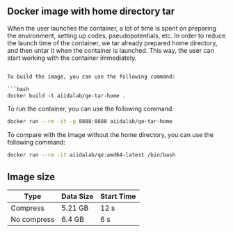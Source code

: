 ## Docker image with home directory tar

When the user launches the container, a lot of time is spent on preparing the environment, setting up codes, pseudopotentials, etc. In order to reduce the launch time of the container, we tar already prepared home directory, and then untar it when the container is launched. This way, the user can start working with the container immediately.

```Dockerfile

To build the image, you can use the following command:

```bash
docker build -t aiidalab/qe-tar-home .
```

To run the container, you can use the following command:

```bash
docker run --rm -it -p 8888:8888 aiidalab/qe-tar-home
```

To compare with the image without the home directory, you can use the following command:

```bash
docker run --rm -it aiidalab/qe:amd64-latest /bin/bash
```




## Image size

| Type         | Data Size | Start Time  |
|--------------|-----------|-------------|
| Compress     | 5.21 GB   | 12 s        |
| No compress  | 6.4 GB    | 6 s         |


